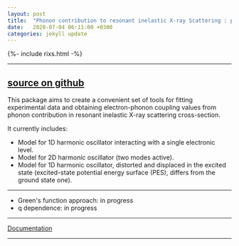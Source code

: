 ```yaml
---
layout: post
title:  "Phonon contribution to resonant inelastic X-ray Scattering : package release"
date:   2020-07-04 06:11:00 +0300
categories: jekyll update
---
```


{%- include rixs.html -%}


---
[source on github](https://github.com/geonda/RIXS.phonons)
---

This package aims to create a convenient set of tools for fitting experimental data and obtaining electron-phonon coupling values from phonon contribution in resonant inelastic X-ray scattering cross-section.

It currently includes:

- Model for 1D harmonic oscillator interacting with a single electronic level.
- Model for 2D harmonic oscillator (two modes active).
- Model for 1D harmonic oscillator, distorted and displaced in the excited state (excited-state potential energy surface (PES), differs from the ground state one).

----

- Green's function approach: in progress
- q dependence: in progress

----

[Documentation](https://phlab.readthedocs.io/en/latest/index.html)

---

